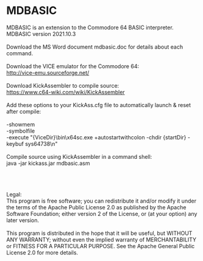 # MDBASIC
MDBASIC is an extension to the Commodore 64 BASIC interpreter.<br>
MDBASIC version 2021.10.3<br>
<br>
Download the MS Word document mdbasic.doc for details about each command.<br>
<br>
Download the VICE emulator for the Commodore 64:<br>
http://vice-emu.sourceforge.net/<br>
<br>
Download KickAssembler to compile source:<br>
https://www.c64-wiki.com/wiki/KickAssembler<br>
<br>
Add these options to your KickAss.cfg file to automatically launch & reset after compile:<br>
<br>
-showmem<br>
-symbolfile<br>
-execute "{ViceDir}\bin\x64sc.exe +autostartwithcolon -chdir {startDir} -keybuf sys64738\n"<br>
<br>
Compile source using KickAssembler in a command shell:<br>
java -jar kickass.jar mdbasic.asm<br>
<br>
<br>
<br>
<div>Legal:</div>
<div>
This program is free software; you can redistribute it and/or
modify it under the terms of the Apache Public License 2.0 as
published by the Apache Software Foundation; either version 2
of the License, or (at your option) any later version.<br>
<br>
This program is distributed in the hope that it will be useful,
but WITHOUT ANY WARRANTY; without even the implied warranty of
MERCHANTABILITY or FITNESS FOR A PARTICULAR PURPOSE.  See the
Apache General Public License 2.0 for more details.
</div>
